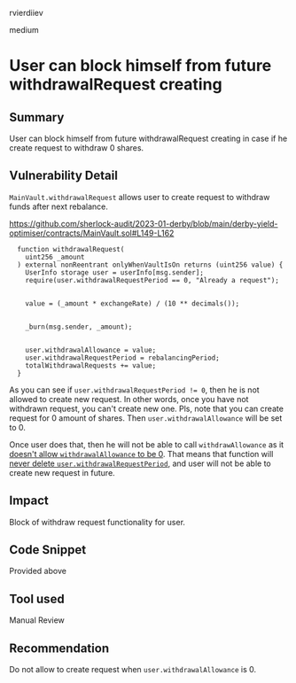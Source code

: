 rvierdiiev

medium

# User can block himself from future withdrawalRequest creating

## Summary
User can block himself from future withdrawalRequest creating in case if he create request to withdraw 0 shares.
## Vulnerability Detail
`MainVault.withdrawalRequest` allows user to create request to withdraw funds after next rebalance.

https://github.com/sherlock-audit/2023-01-derby/blob/main/derby-yield-optimiser/contracts/MainVault.sol#L149-L162
```solidity
  function withdrawalRequest(
    uint256 _amount
  ) external nonReentrant onlyWhenVaultIsOn returns (uint256 value) {
    UserInfo storage user = userInfo[msg.sender];
    require(user.withdrawalRequestPeriod == 0, "Already a request");


    value = (_amount * exchangeRate) / (10 ** decimals());


    _burn(msg.sender, _amount);


    user.withdrawalAllowance = value;
    user.withdrawalRequestPeriod = rebalancingPeriod;
    totalWithdrawalRequests += value;
  }
```
As you can see if `user.withdrawalRequestPeriod != 0`, then he is not allowed to create new request. In other words, once you have not withdrawn request, you can't create new one.
Pls, note that you can create request for 0 amount of shares. Then `user.withdrawalAllowance` will be set to 0.

Once user does that, then he will not be able to call `withdrawAllowance` as it [doesn't allow `withdrawalAllowance` to be 0](https://github.com/sherlock-audit/2023-01-derby/blob/main/derby-yield-optimiser/contracts/MainVault.sol#L168).
That means that function will [never delete `user.withdrawalRequestPeriod`](https://github.com/sherlock-audit/2023-01-derby/blob/main/derby-yield-optimiser/contracts/MainVault.sol#L176), and user will not be able to create new request in future.
## Impact
Block of withdraw request functionality for user.
## Code Snippet
Provided above
## Tool used

Manual Review

## Recommendation
Do not allow to create request when `user.withdrawalAllowance` is 0.
